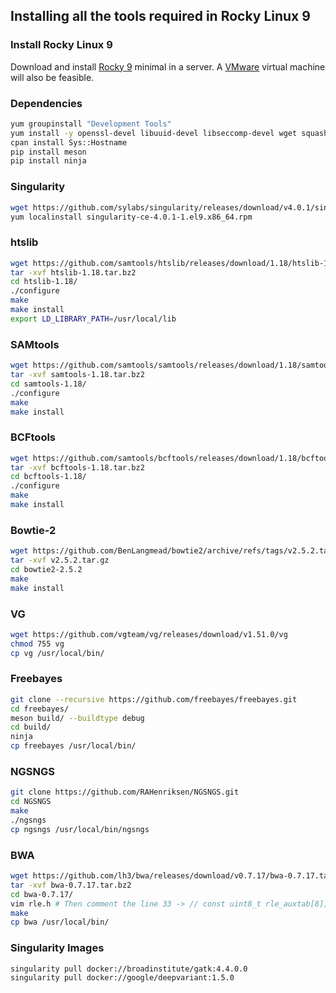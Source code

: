 ## Installing all the tools required in Rocky Linux 9
### Install Rocky Linux 9
Download and install [Rocky 9](https://rockylinux.org/download/) minimal in a server. A [VMware](https://www.vmware.com/) virtual machine will also be feasible.

### Dependencies
```bash
yum groupinstall "Development Tools"
yum install -y openssl-devel libuuid-devel libseccomp-devel wget squashfs-tools go python-pip bzip2 bzip2-devel ncurses-devel curl libcurl libcurl-devel cpan
cpan install Sys::Hostname
pip install meson
pip install ninja
```

### Singularity
```bash
wget https://github.com/sylabs/singularity/releases/download/v4.0.1/singularity-ce-4.0.1-1.el9.x86_64.rpm
yum localinstall singularity-ce-4.0.1-1.el9.x86_64.rpm
```

### htslib
```bash
wget https://github.com/samtools/htslib/releases/download/1.18/htslib-1.18.tar.bz2
tar -xvf htslib-1.18.tar.bz2 
cd htslib-1.18/
./configure
make
make install
export LD_LIBRARY_PATH=/usr/local/lib
```

### SAMtools
```bash
wget https://github.com/samtools/samtools/releases/download/1.18/samtools-1.18.tar.bz2
tar -xvf samtools-1.18.tar.bz2 
cd samtools-1.18/
./configure
make
make install
```

### BCFtools
```bash
wget https://github.com/samtools/bcftools/releases/download/1.18/bcftools-1.18.tar.bz2
tar -xvf bcftools-1.18.tar.bz2 
cd bcftools-1.18/
./configure
make
make install
```

### Bowtie-2
```bash
wget https://github.com/BenLangmead/bowtie2/archive/refs/tags/v2.5.2.tar.gz
tar -xvf v2.5.2.tar.gz 
cd bowtie2-2.5.2
make
make install
```

### VG
```bash
wget https://github.com/vgteam/vg/releases/download/v1.51.0/vg
chmod 755 vg
cp vg /usr/local/bin/
```

### Freebayes
```bash
git clone --recursive https://github.com/freebayes/freebayes.git
cd freebayes/
meson build/ --buildtype debug
cd build/
ninja
cp freebayes /usr/local/bin/
```

### NGSNGS
```bash
git clone https://github.com/RAHenriksen/NGSNGS.git
cd NGSNGS
make
./ngsngs 
cp ngsngs /usr/local/bin/ngsngs
```

### BWA
```bash
wget https://github.com/lh3/bwa/releases/download/v0.7.17/bwa-0.7.17.tar.bz2
tar -xvf bwa-0.7.17.tar.bz2 
cd bwa-0.7.17/
vim rle.h # Then comment the line 33 -> // const uint8_t rle_auxtab[8];
make
cp bwa /usr/local/bin/
```

### Singularity Images
```bash
singularity pull docker://broadinstitute/gatk:4.4.0.0
singularity pull docker://google/deepvariant:1.5.0
```
